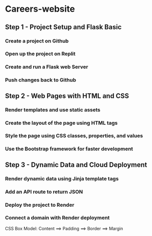 # Careers-website

## Step 1 - Project Setup and Flask Basic 
### Create a project on Github
### Open up the project on Replit
### Create and run a Flask web Server 
### Push changes back to Github 

## Step 2 - Web Pages with HTML and CSS 
### Render templates and use static assets 
### Create the layout of the page using HTML tags 
### Style the page using CSS classes, properties, and values
### Use the Bootstrap framework for faster development

## Step 3 - Dynamic Data and Cloud Deployment
### Render dynamic data using Jinja template tags
### Add an API route to return JSON
### Deploy the project to Render 
### Connect a domain with Render deployment











CSS Box Model: Content ==> Padding ==> Border ==> Margin